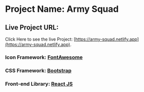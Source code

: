 # Project Name: Army Squad

## Live Project URL:

Click Here to see the live Project: [https://army-squad.netlify.app](https://army-squad.netlify.app).

### Icon Framework: [FontAwesome](https://fontawesome.com/)

### CSS Framework: [Bootstrap](https://getbootstrap.com/)

### Front-end Library: [React JS](https://reactjs.org/)
